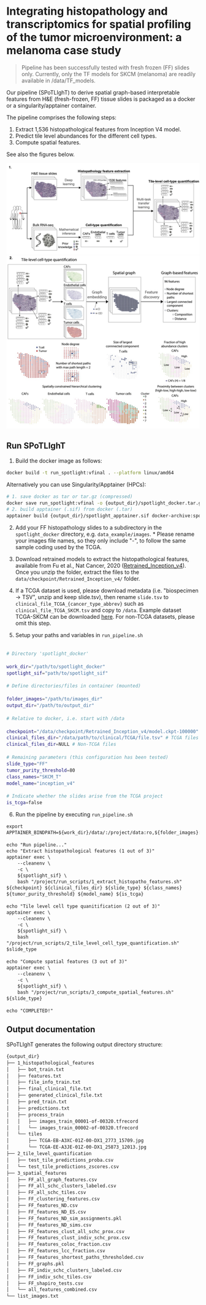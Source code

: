 # Integrating histopathology and transcriptomics for spatial profiling of the tumor microenvironment: a melanoma case study

> Pipeline has been successfully tested with fresh frozen (FF) slides only. Currently, only the TF models for SKCM (melanoma) are readily available in /data/TF_models.

Our pipeline (SPoTLIghT) to derive spatial graph-based interpretable features from H&E (fresh-frozen, FF) tissue slides is packaged as a docker or a singularity/apptainer container.

The pipeline comprises the following steps:
1. Extract 1,536 histopathological features from Inception V4 model.
2. Predict tile level abundances for the different cell types.
3. Compute spatial features.

See also the figures below.

![](src/spotlight_a.jpg)
![](src/spotlight_b.jpg)

## Run SPoTLIghT

1. Build the docker image as follows:

```bash
docker build -t run_spotlight:vfinal . --platform linux/amd64
```

Alternatively you can use Singularity/Apptainer (HPCs):

```bash
# 1. save docker as tar or tar.gz (compressed)
docker save run_spotlight:vfinal -o {output_dir}/spotlight_docker.tar.gz
# 2. build apptainer (.sif) from docker (.tar)
apptainer build {output_dir}/spotlight_apptainer.sif docker-archive:spotlight_docker.tar.gz
```

2. Add your FF histopathology slides to a subdirectory in the `spotlight_docker` directory, e.g. `data_example/images`. * Please rename your images file names, so they only include "-", to follow the same sample coding used by the TCGA.

3. Download retrained models to extract the histopathological features, available from Fu et al., Nat Cancer, 2020 ([Retrained_Inception_v4](https://www.ebi.ac.uk/biostudies/bioimages/studies/S-BSST292)). 
Once you unzip the folder, extract the files to the `data/checkpoint/Retrained_Inception_v4/` folder.

4. If a TCGA dataset is used, please download metadata (i.e. "biospecimen -> TSV", unzip and keep slide.tsv), then rename `slide.tsv` to `clinical_file_TCGA_{cancer_type_abbrev}` such as `clinical_file_TCGA_SKCM.tsv` and copy to `/data`. Example dataset TCGA-SKCM can be downloaded [here](https://portal.gdc.cancer.gov/projects/TCGA-SKCM). For non-TCGA datasets, please omit this step.

5. Setup your paths and variables in `run_pipeline.sh`

```bash

# Directory 'spotlight_docker'

work_dir="/path/to/spotlight_docker"
spotlight_sif="path/to/spotlight_sif"

# Define directories/files in container (mounted)

folder_images="/path/to/images_dir"
output_dir="/path/to/output_dir"

# Relative to docker, i.e. start with /data

checkpoint="/data/checkpoint/Retrained_Inception_v4/model.ckpt-100000"
clinical_files_dir="/data/path/to/clinical/TCGA/file.tsv" # TCGA files
clinical_files_dir=NULL # Non-TCGA files

# Remaining parameters (this configuration has been tested)
slide_type="FF"
tumor_purity_threshold=80
class_names="SKCM_T"
model_name="inception_v4"

# Indicate whether the slides arise from the TCGA project
is_tcga=false

````
6. Run the pipeline by executing `run_pipeline.sh`

````
export APPTAINER_BINDPATH=${work_dir}/data/:/project/data:ro,${folder_images}:/project/images:ro,${output_dir}:/project/output:rw,${work_dir}/run_scripts:/project/run_scripts:ro,${work_dir}/Python:/project/Python:ro

echo "Run pipeline..."
echo "Extract histopathological features (1 out of 3)"
apptainer exec \
    --cleanenv \
    -c \
    ${spotlight_sif} \
    bash "/project/run_scripts/1_extract_histopatho_features.sh" ${checkpoint} ${clinical_files_dir} ${slide_type} ${class_names} ${tumor_purity_threshold} ${model_name} ${is_tcga}

echo "Tile level cell type quanitification (2 out of 3)"
apptainer exec \
    --cleanenv \
    -c \
    ${spotlight_sif} \
    bash "/project/run_scripts/2_tile_level_cell_type_quantification.sh" $slide_type

echo "Compute spatial features (3 out of 3)"
apptainer exec \
    --cleanenv \
    -c \
    ${spotlight_sif} \
    bash "/project/run_scripts/3_compute_spatial_features.sh" ${slide_type}

echo "COMPLETED!"
````

## Output documentation

SPoTLIghT generates the following output directory structure:

```bash
{output_dir}
├── 1_histopathological_features
│   ├── bot_train.txt
│   ├── features.txt
│   ├── file_info_train.txt
│   ├── final_clinical_file.txt
│   ├── generated_clinical_file.txt
│   ├── pred_train.txt
│   ├── predictions.txt
│   ├── process_train
│   │   ├── images_train_00001-of-00320.tfrecord
│   │   └── images_train_00002-of-00320.tfrecord
│   └── tiles
│       ├── TCGA-EB-A3XC-01Z-00-DX1_2773_15709.jpg
│       └── TCGA-EE-A3JE-01Z-00-DX1_25873_12013.jpg
├── 2_tile_level_quantification
│   ├── test_tile_predictions_proba.csv
│   └── test_tile_predictions_zscores.csv
├── 3_spatial_features
│   ├── FF_all_graph_features.csv
│   ├── FF_all_schc_clusters_labeled.csv
│   ├── FF_all_schc_tiles.csv
│   ├── FF_clustering_features.csv
│   ├── FF_features_ND.csv
│   ├── FF_features_ND_ES.csv
│   ├── FF_features_ND_sim_assignments.pkl
│   ├── FF_features_ND_sims.csv
│   ├── FF_features_clust_all_schc_prox.csv
│   ├── FF_features_clust_indiv_schc_prox.csv
│   ├── FF_features_coloc_fraction.csv
│   ├── FF_features_lcc_fraction.csv
│   ├── FF_features_shortest_paths_thresholded.csv
│   ├── FF_graphs.pkl
│   ├── FF_indiv_schc_clusters_labeled.csv
│   ├── FF_indiv_schc_tiles.csv
│   ├── FF_shapiro_tests.csv
│   └── all_features_combined.csv
└── list_images.txt
```

